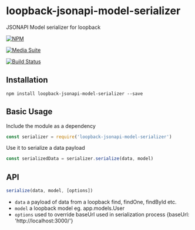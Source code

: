 # loopback-jsonapi-model-serializer

JSONAPI Model serializer for loopback

[![NPM](https://nodei.co/npm/loopback-jsonapi-model-serializer.png?downloads=true&stars=true)](https://nodei.co/npm/loopback-jsonapi-model-serializer/)

[![Media Suite](https://mediasuite.co.nz/ms-badge.png)](https://mediasuite.co.nz)

[![Build Status](https://travis-ci.org/digitalsadhu/loopback-jsonapi-model-serializer.svg?branch=master)](https://travis-ci.org/digitalsadhu/loopback-jsonapi-model-serializer)

## Installation

```
npm install loopback-jsonapi-model-serializer --save
```

## Basic Usage

Include the module as a dependency
```js
const serializer = require('loopback-jsonapi-model-serializer')
```

Use it to serialize a data payload
```js
const serializedData = serializer.serialize(data, model)
```

## API

```js
serialize(data, model, [options])
```

- `data` a payload of data from a loopback find, findOne, findById etc.
- `model` a loopback model eg. app.models.User
- `options` used to override baseUrl used in serialization process {baseUrl: 'http://localhost:3000/'}
